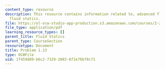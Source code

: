 ```yaml
---
content_type: resource
description: This resource contains information related to, advanced fluid mechanics,
  fluid statics.
file: https://ol-ocw-studio-app-production.s3.amazonaws.com/courses/2-25-advanced-fluid-mechanics-fall-2013/1f459d89b6c2732920836f1e76b78c71_MIT2_25F13_Shapi1.13_Probl.pdf
file_type: application/pdf
learning_resource_types: []
parent_title: Fluid Statics
parent_type: CourseSection
resourcetype: Document
title: Problem 1.13
type: OCWFile
uid: 1f459d89-b6c2-7329-2083-6f1e76b78c71
---
```

